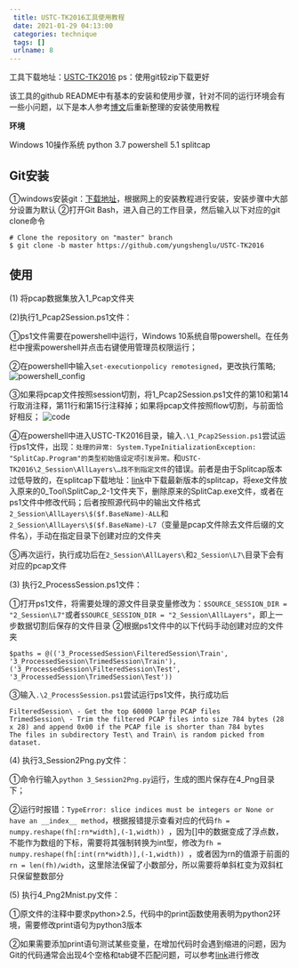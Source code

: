 ```yaml
---
 title: USTC-TK2016工具使用教程
 date: 2021-01-29 04:13:00
 categories: technique
 tags: []
 urlname: 8
--- 
```


工具下载地址：[USTC-TK2016][1]  ps：使用git较zip下载更好

该工具的github README中有基本的安装和使用步骤，针对不同的运行环境会有一些小问题，以下是本人参考[博文][2]后重新整理的安装使用教程

**环境**

Windows 10操作系统
python 3.7
powershell 5.1
splitcap 

Git安装
-----
①windows安装git：[下载地址][3]，根据网上的安装教程进行安装，安装步骤中大部分设置为默认
②打开Git Bash，进入自己的工作目录，然后输入以下对应的git clone命令

    # Clone the repository on "master" branch
    $ git clone -b master https://github.com/yungshenglu/USTC-TK2016

使用
-----
(1) 将pcap数据集放入1_Pcap文件夹

(2)执行1_Pcap2Session.ps1文件：

①ps1文件需要在powershell中运行，Windows 10系统自带powershell。在任务栏中搜索powershell并点击右键使用管理员权限运行；

②在powershell中输入`set-executionpolicy remotesigned`，更改执行策略;
![powershell_config][4]

③如果将pcap文件按照session切割，将1_Pcap2Session.ps1文件的第10和第14行取消注释，第11行和第15行注释掉；如果将pcap文件按照flow切割，与前面恰好相反；
![code][5]

④在powershell中进入USTC-TK2016目录，输入`.\1_Pcap2Session.ps1`尝试运行ps1文件，出现：`处理的异常: System.TypeInitializationException: "SplitCap.Program"的类型初始值设定项引发异常。`和`USTC-TK2016\2_Session\AllLayers\…找不到指定文件`的错误。前者是由于Splitcap版本过低导致的，在splitcap下载地址：[link][6]中下载最新版本的splitcap，将exe文件放入原来的0_Tool\SplitCap_2-1文件夹下，删除原来的SplitCap.exe文件，或者在ps1文件中修改代码；后者按照源代码中的输出文件格式`2_Session\AllLayers\$($f.BaseName)-ALL`和`2_Session\AllLayers\$($f.BaseName)-L7`（变量是pcap文件除去文件后缀的文件名），手动在指定目录下创建对应的文件夹

⑤再次运行，执行成功后在`2_Session\AllLayers\`和`2_Session\L7\`目录下会有对应的pcap文件

(3) 执行2_ProcessSession.ps1文件：

①打开ps1文件，将需要处理的源文件目录变量修改为：`$SOURCE_SESSION_DIR = "2_Session\L7"`或者`$SOURCE_SESSION_DIR = "2_Session\AllLayers"`，即上一步数据切割后保存的文件目录
②根据ps1文件中的以下代码手动创建对应的文件夹

    $paths = @(('3_ProcessedSession\FilteredSession\Train', '3_ProcessedSession\TrimedSession\Train'), ('3_ProcessedSession\FilteredSession\Test', '3_ProcessedSession\TrimedSession\Test'))

③输入`.\2_ProcessSession.ps1`尝试运行ps1文件，执行成功后

    FilteredSession\ - Get the top 60000 large PCAP files
    TrimedSession\ - Trim the filtered PCAP files into size 784 bytes (28 x 28) and append 0x00 if the PCAP file is shorter than 784 bytes
    The files in subdirectory Test\ and Train\ is random picked from dataset.

(4) 执行3_Session2Png.py文件：

①命令行输入`python 3_Session2Png.py`运行，生成的图片保存在4_Png目录下；

②运行时报错：`TypeError: slice indices must be integers or None or have an __index__ method`，根据报错提示查看对应的代码`fh = numpy.reshape(fh[:rn*width],(-1,width)) `，因为[]中的数据变成了浮点数，不能作为数组的下标，需要将其强制转换为int型，修改为`fh = numpy.reshape(fh[:int(rn*width)],(-1,width)) `，或者因为rn的值源于前面的`rn = len(fh)/width`，这里除法保留了小数部分，所以需要将单斜杠变为双斜杠只保留整数部分

(5) 执行4_Png2Mnist.py文件：

①原文件的注释中要求python>2.5，代码中的print函数使用表明为python2环境，需要修改print语句为python3版本

②如果需要添加print语句测试某些变量，在增加代码时会遇到缩进的问题，因为Git的代码通常会出现4个空格和tab键不匹配问题，可以参考[link][7]进行修改


  [1]: https://github.com/yungshenglu/USTC-TK2016
  [2]: https://blog.csdn.net/u010916338/article/details/86511009
  [3]: https://git-scm.com/download/win
  [4]: https://cdn.jsdelivr.net/gh/etamsylate-pupu/Image-host/blogImg/traffic_tool/powershell_config.png
  [5]: https://cdn.jsdelivr.net/gh/etamsylate-pupu/Image-host/blogImg/traffic_tool/1_code.png
  [6]: https://www.netresec.com/?page=SplitCap
  [7]: https://blog.csdn.net/hhy_csdn/article/details/82263757
